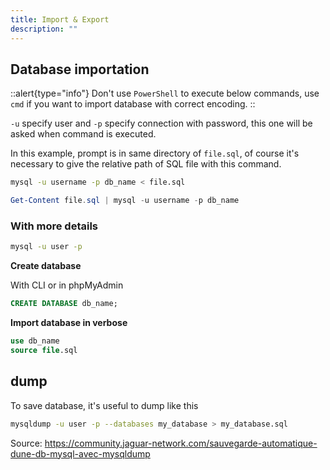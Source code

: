 ```yaml
---
title: Import & Export
description: ""
---
```


## Database importation

::alert{type="info"}
Don't use `PowerShell` to execute below commands, use `cmd` if you want to import database with correct encoding.
::

`-u` specify user and `-p` specify connection with password, this one will be asked when command is executed.

In this example, prompt is in same directory of `file.sql`, of course it's necessary to give the relative path of SQL file with this command.

```sh
mysql -u username -p db_name < file.sql
```

```powershell
Get-Content file.sql | mysql -u username -p db_name
```

### With more details

```sh
mysql -u user -p
```

**Create database**

With CLI or in phpMyAdmin

```sql
CREATE DATABASE db_name;
```

**Import database in verbose**

```sql
use db_name
source file.sql
```

## dump

To save database, it's useful to dump like this

```sh
mysqldump -u user -p --databases my_database > my_database.sql
```

Source: <https://community.jaguar-network.com/sauvegarde-automatique-dune-db-mysql-avec-mysqldump>
